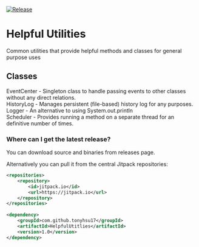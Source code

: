 [![Release](https://jitpack.io/v/tonyhsu17/HelpfulUtitlies.svg)](https://jitpack.io/#tonyhsu17/HelpfulUtitlies)
# Helpful Utilities
Common utilities that provide helpful methods and classes for general purpose uses

## Classes
EventCenter - Singleton class to handle passing events to other classes without any direct relations.  
HistoryLog - Manages persistent (file-based) history log for any purposes.  
Logger - An alternative to using System.out.println  
Scheduler - Provides running a method on a separate thread for an definitive number of times.  


### Where can I get the latest release?
You can download source and binaries from releases page.

Alternatively you can pull it from the central Jitpack repositories:
```xml
<repositories>
    <repository>
        <id>jitpack.io</id>
        <url>https://jitpack.io</url>
    </repository>
</repositories>
 
<dependency>
    <groupId>com.github.tonyhsu17</groupId>
    <artifactId>HelpfulUtitlies</artifactId>
    <version>1.0</version>
</dependency>
```

